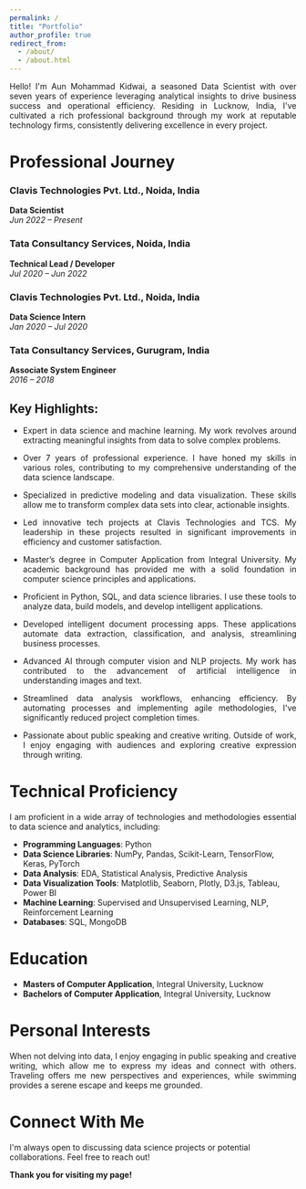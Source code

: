 ```yaml
---
permalink: /
title: "Portfolio"
author_profile: true
redirect_from: 
  - /about/
  - /about.html
---
```

<p style="text-align: justify;">Hello! I'm Aun Mohammad Kidwai, a seasoned Data Scientist with over seven years of experience leveraging analytical insights to drive business success and operational efficiency. Residing in Lucknow, India, I've cultivated a rich professional background through my work at reputable technology firms, consistently delivering excellence in every project.</p>

Professional Journey
======
<p style="text-align: justify;">

### Clavis Technologies Pvt. Ltd., Noida, India
**Data Scientist**  
*Jun 2022 – Present*

### Tata Consultancy Services, Noida, India
**Technical Lead / Developer**  
*Jul 2020 – Jun 2022*

### Clavis Technologies Pvt. Ltd., Noida, India
**Data Science Intern**  
*Jan 2020 – Jul 2020*

### Tata Consultancy Services, Gurugram, India
**Associate System Engineer**  
*2016 – 2018*

Key Highlights:
------
- <p style="text-align: justify;">Expert in data science and machine learning. My work revolves around extracting meaningful insights from data to solve complex problems.</p>
- <p style="text-align: justify;">Over 7 years of professional experience. I have honed my skills in various roles, contributing to my comprehensive understanding of the data science landscape.</p>
- <p style="text-align: justify;">Specialized in predictive modeling and data visualization. These skills allow me to transform complex data sets into clear, actionable insights.</p>
- <p style="text-align: justify;">Led innovative tech projects at Clavis Technologies and TCS. My leadership in these projects resulted in significant improvements in efficiency and customer satisfaction.</p>
- <p style="text-align: justify;">Master’s degree in Computer Application from Integral University. My academic background has provided me with a solid foundation in computer science principles and applications.</p>
- <p style="text-align: justify;">Proficient in Python, SQL, and data science libraries. I use these tools to analyze data, build models, and develop intelligent applications.</p>
- <p style="text-align: justify;">Developed intelligent document processing apps. These applications automate data extraction, classification, and analysis, streamlining business processes.</p>
- <p style="text-align: justify;">Advanced AI through computer vision and NLP projects. My work has contributed to the advancement of artificial intelligence in understanding images and text.</p>
- <p style="text-align: justify;">Streamlined data analysis workflows, enhancing efficiency. By automating processes and implementing agile methodologies, I've significantly reduced project completion times.</p>
- <p style="text-align: justify;">Passionate about public speaking and creative writing. Outside of work, I enjoy engaging with audiences and exploring creative expression through writing.</p>


Technical Proficiency
======
<p style="text-align: justify;">I am proficient in a wide array of technologies and methodologies essential to data science and analytics, including:</p>

- **Programming Languages**: Python
- **Data Science Libraries**: NumPy, Pandas, Scikit-Learn, TensorFlow, Keras, PyTorch
- **Data Analysis**: EDA, Statistical Analysis, Predictive Analysis
- **Data Visualization Tools**: Matplotlib, Seaborn, Plotly, D3.js, Tableau, Power BI
- **Machine Learning**: Supervised and Unsupervised Learning, NLP, Reinforcement Learning
- **Databases**: SQL, MongoDB

Education
======
- **Masters of Computer Application**, Integral University, Lucknow
- **Bachelors of Computer Application**, Integral University, Lucknow

Personal Interests
======
<p style="text-align: justify;">When not delving into data, I enjoy engaging in public speaking and creative writing, which allow me to express my ideas and connect with others. Traveling offers me new perspectives and experiences, while swimming provides a serene escape and keeps me grounded.</p>

Connect With Me
======
I'm always open to discussing data science projects or potential collaborations. Feel free to reach out!

**Thank you for visiting my page!**
